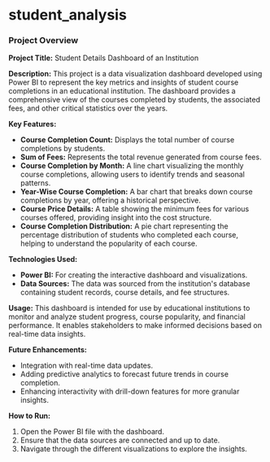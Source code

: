 # student_analysis
### Project Overview

**Project Title:** Student Details Dashboard of an Institution

**Description:** 
This project is a data visualization dashboard developed using Power BI to represent the key metrics and insights of student course completions in an educational institution. The dashboard provides a comprehensive view of the courses completed by students, the associated fees, and other critical statistics over the years.

**Key Features:**
- **Course Completion Count:** Displays the total number of course completions by students.
- **Sum of Fees:** Represents the total revenue generated from course fees.
- **Course Completion by Month:** A line chart visualizing the monthly course completions, allowing users to identify trends and seasonal patterns.
- **Year-Wise Course Completion:** A bar chart that breaks down course completions by year, offering a historical perspective.
- **Course Price Details:** A table showing the minimum fees for various courses offered, providing insight into the cost structure.
- **Course Completion Distribution:** A pie chart representing the percentage distribution of students who completed each course, helping to understand the popularity of each course.

**Technologies Used:**
- **Power BI:** For creating the interactive dashboard and visualizations.
- **Data Sources:** The data was sourced from the institution's database containing student records, course details, and fee structures.

**Usage:**
This dashboard is intended for use by educational institutions to monitor and analyze student progress, course popularity, and financial performance. It enables stakeholders to make informed decisions based on real-time data insights.

**Future Enhancements:**
- Integration with real-time data updates.
- Adding predictive analytics to forecast future trends in course completion.
- Enhancing interactivity with drill-down features for more granular insights.

**How to Run:**
1. Open the Power BI file with the dashboard.
2. Ensure that the data sources are connected and up to date.
3. Navigate through the different visualizations to explore the insights.

